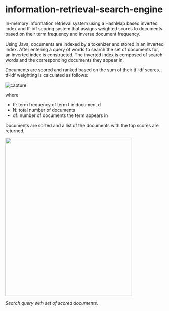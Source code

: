 # information-retrieval-search-engine

In-memory information retrieval system using a HashMap based inverted index and tf-idf scoring system that assigns weighted scores to documents based on their term frequency and inverse document frequency. 

Using Java, documents are indexed by a tokenizer and stored in an inverted index. After entering a query of words to search the set of documents for, an inverted index is constructed. The inverted index is composed of search words and the corresponding documents they appear in. 

Documents are scored and ranked based on the sum of their tf-idf scores.
tf-idf weighting is calculated as follows:

![capture](https://user-images.githubusercontent.com/55144676/82721131-90f9d980-9c88-11ea-9458-16561654f37d.png)

where
* tf: term frequency of term t in document d
* N: total number of documents
* df: number of documents the term appears in 

Documents are sorted and a list of the documents with the top scores are returned.


<img src="https://user-images.githubusercontent.com/55144676/87736692-d9c0a100-c7a6-11ea-8f77-625e5c5b34a9.png" width="400" height="500">

*Search query with set of scored documents.*
